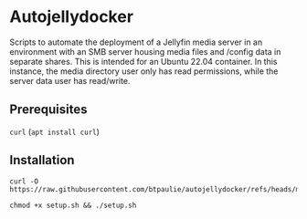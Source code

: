 # Autojellydocker

Scripts to automate the deployment of a Jellyfin media server in an environment with an SMB server housing media files and /config data in separate shares. This is intended for an Ubuntu 22.04 container. In this instance, the media directory user only has read permissions, while the server data user has read/write. 

## Prerequisites

`curl` (`apt install curl`)

## Installation

```
curl -O https://raw.githubusercontent.com/btpaulie/autojellydocker/refs/heads/main/setup.sh
```

```
chmod +x setup.sh && ./setup.sh
```


